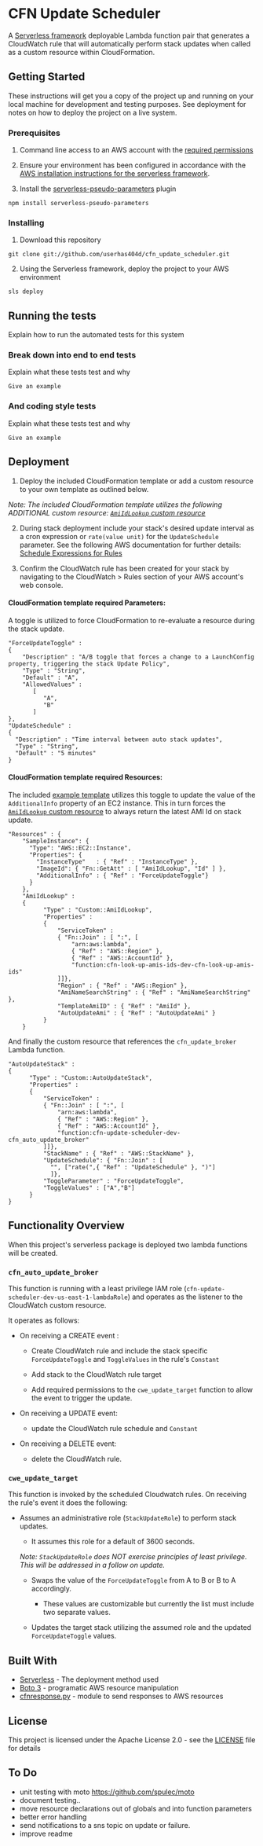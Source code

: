 # CFN Update Scheduler

A [Serverless framework](https://serverless.com/learn/) deployable Lambda function pair that generates a CloudWatch rule that will automatically perform stack updates when called as a custom resource within CloudFormation.

## Getting Started

These instructions will get you a copy of the project up and running on your local machine for development and testing purposes. See deployment for notes on how to deploy the project on a live system.

### Prerequisites

1. Command line access to an AWS account with the [required permissions](##Deployment)

2. Ensure your environment has been configured in accordance with the [AWS installation instructions for the serverless framework](https://serverless.com/framework/docs/providers/aws/guide/installation/).

3. Install the [serverless-pseudo-parameters](https://www.npmjs.com/package/serverless-pseudo-parameters) plugin

```
npm install serverless-pseudo-parameters
```

### Installing

1. Download this repository

```
git clone git://github.com/userhas404d/cfn_update_scheduler.git
```

2. Using the Serverless framework, deploy the project to your AWS environment

```
sls deploy
```

## Running the tests

Explain how to run the automated tests for this system

### Break down into end to end tests

Explain what these tests test and why

```
Give an example
```

### And coding style tests

Explain what these tests test and why

```
Give an example
```

## Deployment

1. Deploy the included CloudFormation template or add a custom resource to your own template as outlined below.

*Note:*
*The included CloudFormation template utilizes the following ADDITIONAL custom resource: [`AmiIdLookup` custom resource](https://github.com/userhas404d/cfn-look-up-ami-ids)*

2. During stack deployment include your stack's desired update interval as a cron expression or `rate(value unit)` for the `UpdateSchedule` parameter. See the following AWS documentation for further details: [Schedule Expressions for Rules](https://docs.aws.amazon.com/AmazonCloudWatch/latest/events/ScheduledEvents.html)

3. Confirm the CloudWatch rule has been created for your stack by navigating to the CloudWatch > Rules section of your AWS account's web console.

#### CloudFormation template required Parameters:
A toggle is utilized to force CloudFormation to re-evaluate a resource during the stack update.

```
"ForceUpdateToggle" :
{
    "Description" : "A/B toggle that forces a change to a LaunchConfig property, triggering the stack Update Policy",
    "Type" : "String",
    "Default" : "A",
    "AllowedValues" :
       [
          "A",
          "B"
       ]
},
"UpdateSchedule" :
{
  "Description" : "Time interval between auto stack updates",
  "Type" : "String",
  "Default" : "5 minutes"
}
```
#### CloudFormation template required Resources:
The included [example template](https://github.com/userhas404d/cfn_update_scheduler/blob/master/Lambda-cfn-auto-update.template) utilizes this toggle to update the value of the `AdditionalInfo` property of an EC2 instance. This in turn forces the [`AmiIdLookup` custom resource](https://github.com/userhas404d/cfn-look-up-ami-ids) to always return the latest AMI Id on stack update.
```
"Resources" : {
    "SampleInstance": {
      "Type": "AWS::EC2::Instance",
      "Properties": {
        "InstanceType"   : { "Ref" : "InstanceType" },
        "ImageId": { "Fn::GetAtt" : [ "AmiIdLookup", "Id" ] },
        "AdditionalInfo" : { "Ref" : "ForceUpdateToggle"}
      }
    },
    "AmiIdLookup" :
    {
          "Type" : "Custom::AmiIdLookup",
          "Properties" :
          {
              "ServiceToken" :
              { "Fn::Join" : [ ":", [
                  "arn:aws:lambda",
                  { "Ref" : "AWS::Region" },
                  { "Ref" : "AWS::AccountId" },
                  "function:cfn-look-up-amis-ids-dev-cfn-look-up-amis-ids"
              ]]},
              "Region" : { "Ref" : "AWS::Region" },
              "AmiNameSearchString" : { "Ref" : "AmiNameSearchString" },
              "TemplateAmiID" : { "Ref" : "AmiId" },
              "AutoUpdateAmi" : { "Ref" : "AutoUpdateAmi" }
          }
    }
```
And finally the custom resource that references the `cfn_update_broker` Lambda function.
```
"AutoUpdateStack" :
{
      "Type" : "Custom::AutoUpdateStack",
      "Properties" :
      {
          "ServiceToken" :
          { "Fn::Join" : [ ":", [
              "arn:aws:lambda",
              { "Ref" : "AWS::Region" },
              { "Ref" : "AWS::AccountId" },
              "function:cfn-update-scheduler-dev-cfn_auto_update_broker"
          ]]},
          "StackName" : { "Ref" : "AWS::StackName" },
          "UpdateSchedule": { "Fn::Join" : [
            "", ["rate(",{ "Ref" : "UpdateSchedule" }, ")"]
            ]},
          "ToggleParameter" : "ForceUpdateToggle",
          "ToggleValues" : ["A","B"]
      }
}
```
## Functionality Overview

When this project's serverless package is deployed two lambda functions will be created.

### `cfn_auto_update_broker`

This function is running with a least privilege IAM role (`cfn-update-scheduler-dev-us-east-1-lambdaRole`) and operates as the listener to the CloudWatch custom resource.

It operates as follows:

* On receiving a CREATE event :

    - Create CloudWatch rule and include the stack specific `ForceUpdateToggle` and `ToggleValues` in the rule's `Constant`

    - Add stack to the CloudWatch rule target

    - Add required permissions to the `cwe_update_target` function to allow the event to trigger the update.


* On receiving a UPDATE event:

  - update the CloudWatch rule schedule and `Constant`

* On receiving a DELETE event:

  - delete the CloudWatch rule.

### `cwe_update_target`

This function is invoked by the scheduled Cloudwatch rules. On receiving the rule's event it does the following:

* Assumes an administrative role (`StackUpdateRole`) to perform stack updates.

  - It assumes this role for a default of 3600 seconds.


  *Note: `StackUpdateRole` does NOT exercise principles of least privilege. This will be addressed in a follow on update.*

  * Swaps the value of the `ForceUpdateToggle` from A to B or B to A accordingly.

    - These values are customizable but currently the list must include two separate values.


  * Updates the target stack utilizing the assumed role and the updated `ForceUpdateToggle` values.

## Built With

* [Serverless](https://serverless.com/learn/) - The deployment method used
* [Boto 3](http://boto3.readthedocs.io/en/latest/) - programatic AWS resource manipulation
* [cfnresponse.py](https://docs.aws.amazon.com/AWSCloudFormation/latest/UserGuide/aws-properties-lambda-function-code.html) - module to send responses to AWS resources

## License

This project is licensed under the Apache License 2.0 - see the [LICENSE](LICENSE) file for details

## To Do
- unit testing with moto https://github.com/spulec/moto
- document testing..
- move resource declarations out of globals and into function parameters
- better error handling
- send notifications to a sns topic on update or failure.
- improve readme
